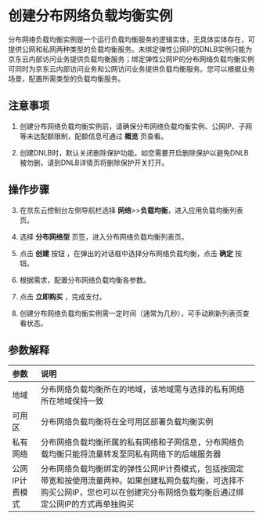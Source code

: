 # 创建分布网络负载均衡实例
分布网络负载均衡实例是一个运行负载均衡服务的逻辑实体，无具体实体存在，可提供公网和私网两种类型的负载均衡服务。未绑定弹性公网IP的DNLB实例只能为京东云内部访问业务提供负载均衡服务；绑定弹性公网IP的分布网络负载均衡实例可同时为京东云内部访问业务和公网访问业务提供负载均衡服务。您可以根据业务场景，配置所需类型的负载均衡服务。
## 注意事项
 1. 创建分布网络负载均衡实例前，请确保分布网络负载均衡实例、公网IP、子网等未达配额限制，配额信息可通过 **概览** 页查看。

 2.  创建DNLB时，默认关闭删除保护功能。如您需要开启删除保护以避免DNLB被勿删，请到DNLB详情页将删除保护开关打开。
## 操作步骤
 3. 在京东云控制台左侧导航栏选择 **网络**>>**负载均衡**，进入应用负载均衡列表页。
 
 4. 选择 **分布网络型** 页签，进入分布网络负载均衡列表页。
 
 5. 点击 **创建** 按钮 ，在弹出的对话框中选择分布网络负载均衡，点击 **确定** 按钮。
 
 6. 根据需求，配置分布网络负载均衡各参数。

 7. 点击 **立即购买** ，完成支付。

 8. 创建分布网络负载均衡实例需一定时间（通常为几秒），可手动刷新列表页查看状态。

## 参数解释
| 参数	| 说明	| 
| :- | :- |
|地域	|分布网络负载均衡所在的地域，该地域需与选择的私有网络所在地域保持一致	|
|可用区	|分布网络负载均衡将在全可用区部署负载均衡实例	|
|私有网络	|分布网络负载均衡所属的私有网络和子网信息，分布网络负载均衡只能将流量转发至同私有网络下的后端服务器	|
|公网IP计费模式|分布网络负载均衡绑定的弹性公网IP计费模式，包括按固定带宽和按使用流量两种。如果创建私网负载均衡，可选择不购买公网IP，您也可以在创建完分布网络负载均衡后通过绑定公网IP的方式再单独购买|
